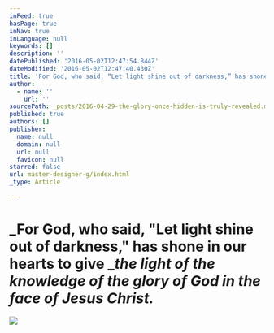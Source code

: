 ```yaml
---
inFeed: true
hasPage: true
inNav: true
inLanguage: null
keywords: []
description: ''
datePublished: '2016-05-02T12:47:54.844Z'
dateModified: '2016-05-02T12:47:40.430Z'
title: 'For God, who said, “Let light shine out of darkness,” has shone in our hearts to give the light of the knowledge of the glory of God in the face of Jesus Christ.'
author:
  - name: ''
    url: ''
sourcePath: _posts/2016-04-29-the-glory-once-hidden-is-truly-revealed.md
published: true
authors: []
publisher:
  name: null
  domain: null
  url: null
  favicon: null
starred: false
url: master-designer-g/index.html
_type: Article

---
```

# _For God, who said, "Let light shine out of darkness," has shone in our hearts to give _**_the light of the knowledge of the glory of God in the face of Jesus Christ._**
![](https://the-grid-user-content.s3-us-west-2.amazonaws.com/10797a56-1cd1-4d84-983b-7f95d33f57d7.jpg)